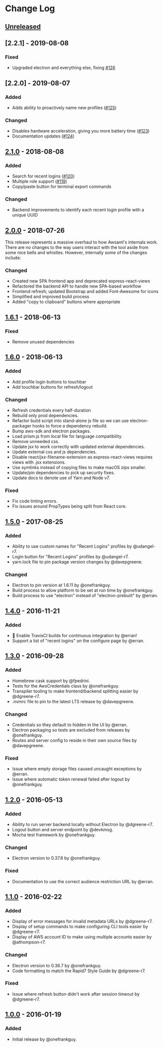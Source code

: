 # Change Log

## [Unreleased]

## [2.2.1] - 2019-08-08
### Fixed
- Upgraded electron and everything else, fixing [#126](https://github.com/rapid7/awsaml/issues/126)

## [2.2.0] - 2019-08-07
### Added
- Adds ability to proactively name new profiles ([#125](https://github.com/rapid7/awsaml/pull/125))

### Changed
- Disables hardware acceleration, giving you more battery time ([#123](https://github.com/rapid7/awsaml/pull/123))
- Documentation updates ([#124](https://github.com/rapid7/awsaml/pull/124))

## [2.1.0] - 2018-08-08
### Added
- Search for recent logins ([#120](https://github.com/rapid7/awsaml/pull/120))
- Multiple role support ([#119](https://github.com/rapid7/awsaml/pull/119))
- Copy/paste button for terminal export commands

### Changed
- Backend improvements to identify each recent login profile with a unique UUID

## [2.0.0] - 2018-07-26
This release represents a massive overhaul to how Awsaml's internals work. There are no changes to the way users
interact with the tool aside from some nice bells and whistles. However, internally some of the changes include:

### Changed
- Created new SPA frontend app and deprecated express-react-views
- Refactored the backend API to handle new SPA-based workflow
- Frontend refresh; updated Bootstrap and added Font-Awesome for icons
- Simplified and improved build process
- Added "copy to clipboard" buttons where appropriate

## [1.6.1] - 2018-06-13
### Fixed
 - Remove unused dependencies

## [1.6.0] - 2018-06-13
### Added
- Add profile login buttons to touchbar
- Add touchbar buttons for refresh/logout

### Changed
- Refresh credentials every half-duration
- Rebuild only prod dependencies.
- Refactor build script into stand-alone js file so we can use electron-packager hooks to force a dependency rebuild.
- Bump aws-sdk and electron packages.
- Load prism.js from local file for language compatibility.
- Remove unneeded css.
- Update jsx to work correctly with updated external dependencies.
- Update external css and js dependencies.
- Disable react/jsx-filename-extension as express-react-views requires views with .jsx extensions.
- Use symlinks instead of copying files to make macOS zips smaller.
- Update/pin dependencies to pick up security fixes.
- Update docs to denote use of Yarn and Node v7.

### Fixed
- Fix code linting errors.
- Fix issues around PropTypes being split from React core.

## [1.5.0] - 2017-08-25
### Added
- Ability to use custom names for "Recent Logins" profiles by @udangel-r7.
- Login button for "Recent Logins" profiles by @udangel-r7.
- yarn.lock file to pin package version changes by @davepgreene.

### Changed
- Electron to pin version at 1.6.11 by @onefrankguy.
- Build process to allow platform to be set at run time by @onefrankguy.
- Build process to use "electron" instead of "electron-prebuilt" by @erran.

## [1.4.0] - 2016-11-21
### Added
- :construction_worker: Enable TravisCI builds for continuous integration by @erran!
- Support a list of "recent logins" on the configure page by @erran.

## [1.3.0] - 2016-09-28
### Added
- Homebrew cask support by @fpedrini.
- Tests for the AwsCredentials class by @onefrankguy.
- Transpiler tooling to make frontend/backend splitting easier by @dgreene-r7.
- .nvmrc file to pin to the latest LTS release by @davepgreene.

### Changed
- Credentials so they default to hidden in the UI by @erran.
- Electron packaging so tests are excluded from releases by @onefrankguy.
- Routes and server config to reside in their own source files by @davepgreene.

### Fixed
- Issue where empty storage files caused uncaught exceptions by @erran.
- Issue where automatic token renewal failed after logout by @onefrankguy.

## [1.2.0] - 2016-05-13
### Added
- Ability to run server backend locally without Electron by @dgreene-r7.
- Logout button and server endpoint by @devkmsg.
- Mocha test framework by @onefrankguy.

### Changed
- Electron version to 0.37.8 by @onefrankguy.

### Fixed
- Documentation to use the correct audience restriction URL by @erran.

## [1.1.0] - 2016-02-22
### Added
- Display of error messages for invalid metadata URLs by @dgreene-r7.
- Display of setup commands to make configuring CLI tools easier by @dgreene-r7.
- Display of AWS account ID to make using multiple accounts easier by @athompson-r7.

### Changed
- Electron version to 0.36.7 by @onefrankguy.
- Code formatting to match the Rapid7 Style Guide by @dgreene-r7.

### Fixed
- Issue where refresh button didn't work after session timeout by @dgreene-r7.

## [1.0.0] - 2016-01-19
### Added
- Initial release by @onefrankguy.

[Unreleased]: https://github.com/rapid7/awsaml/compare/v2.1.0...HEAD
[2.1.0]: https://github.com/rapid7/awsaml/compare/v2.0.0...v2.1.0
[2.0.0]: https://github.com/rapid7/awsaml/compare/v1.6.1...v2.0.0
[1.6.1]: https://github.com/rapid7/awsaml/compare/v1.6.0...v1.6.1
[1.6.0]: https://github.com/rapid7/awsaml/compare/v1.5.0...v1.6.0
[1.5.0]: https://github.com/rapid7/awsaml/compare/v1.4.0...v1.5.0
[1.4.0]: https://github.com/rapid7/awsaml/compare/v1.3.0...v1.4.0
[1.3.0]: https://github.com/rapid7/awsaml/compare/v1.2.0...v1.3.0
[1.2.0]: https://github.com/rapid7/awsaml/compare/v1.1.0...v1.2.0
[1.1.0]: https://github.com/rapid7/awsaml/compare/v1.0.0...v1.1.0
[1.0.0]: https://github.com/rapid7/awsaml/tree/v1.0.0

